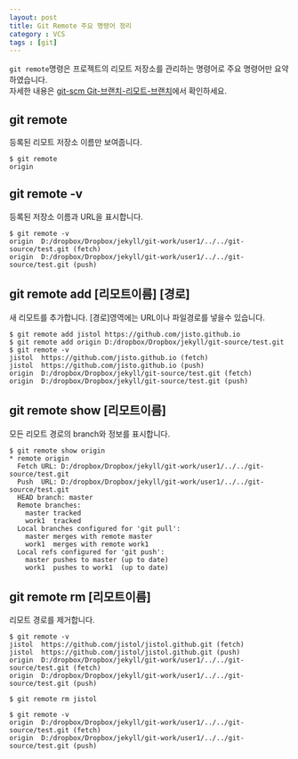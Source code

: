 ```yaml
---
layout: post
title: Git Remote 주요 명령어 정리
category : VCS
tags : [git]
---
```


`git remote`명령은 프로젝트의 리모트 저장소를 관리하는 명령어로 주요 명령어만 요약하였습니다.    
자세한 내용은 [git-scm Git-브랜치-리모트-브랜치](https://git-scm.com/book/ko/v1/Git-%EB%B8%8C%EB%9E%9C%EC%B9%98-%EB%A6%AC%EB%AA%A8%ED%8A%B8-%EB%B8%8C%EB%9E%9C%EC%B9%98)에서 확인하세요.

git remote
----
등록된 리모트 저장소 이름만 보여줍니다.    

    $ git remote
    origin

git remote -v
----
등록된 저장소 이름과 URL을 표시합니다.    

    $ git remote -v
    origin  D:/dropbox/Dropbox/jekyll/git-work/user1/../../git-source/test.git (fetch)
    origin  D:/dropbox/Dropbox/jekyll/git-work/user1/../../git-source/test.git (push)

git remote add [리모트이름] [경로]
----
새 리모트를 추가합니다. [경로]영역에는 URL이나 파일경로를 넣을수 있습니다.

    $ git remote add jistol https://github.com/jisto.github.io
    $ git remote add origin D:/dropbox/Dropbox/jekyll/git-source/test.git
    $ git remote -v
    jistol  https://github.com/jisto.github.io (fetch)
    jistol  https://github.com/jisto.github.io (push)
    origin  D:/dropbox/Dropbox/jekyll/git-source/test.git (fetch)
    origin  D:/dropbox/Dropbox/jekyll/git-source/test.git (push)

git remote show [리모트이름]
----
모든 리모트 경로의 branch와 정보를 표시합니다.

    $ git remote show origin
    * remote origin
      Fetch URL: D:/dropbox/Dropbox/jekyll/git-work/user1/../../git-source/test.git
      Push  URL: D:/dropbox/Dropbox/jekyll/git-work/user1/../../git-source/test.git
      HEAD branch: master
      Remote branches:
        master tracked
        work1  tracked
      Local branches configured for 'git pull':
        master merges with remote master
        work1  merges with remote work1
      Local refs configured for 'git push':
        master pushes to master (up to date)
        work1  pushes to work1  (up to date)

git remote rm [리모트이름]
----
리모트 경로를 제거합니다.

    $ git remote -v
    jistol  https://github.com/jistol/jistol.github.git (fetch)
    jistol  https://github.com/jistol/jistol.github.git (push)
    origin  D:/dropbox/Dropbox/jekyll/git-work/user1/../../git-source/test.git (fetch)
    origin  D:/dropbox/Dropbox/jekyll/git-work/user1/../../git-source/test.git (push)

    $ git remote rm jistol

    $ git remote -v
    origin  D:/dropbox/Dropbox/jekyll/git-work/user1/../../git-source/test.git (fetch)
    origin  D:/dropbox/Dropbox/jekyll/git-work/user1/../../git-source/test.git (push)
